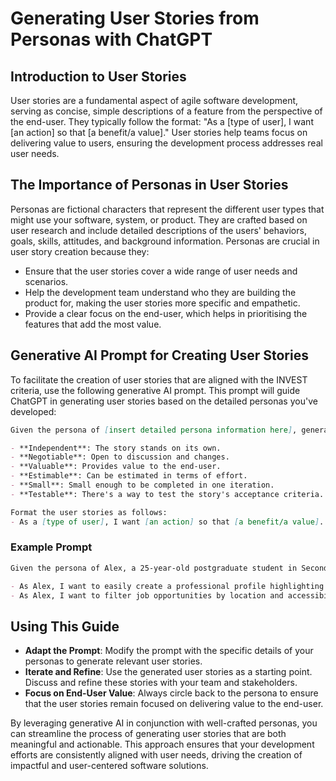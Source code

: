 # Generating User Stories from Personas with ChatGPT

## Introduction to User Stories

User stories are a fundamental aspect of agile software development, serving as concise, simple descriptions of a feature from the perspective of the end-user. They typically follow the format: "As a [type of user], I want [an action] so that [a benefit/a value]." User stories help teams focus on delivering value to users, ensuring the development process addresses real user needs.

## The Importance of Personas in User Stories

Personas are fictional characters that represent the different user types that might use your software, system, or product. They are crafted based on user research and include detailed descriptions of the users' behaviors, goals, skills, attitudes, and background information. Personas are crucial in user story creation because they:

- Ensure that the user stories cover a wide range of user needs and scenarios.
- Help the development team understand who they are building the product for, making the user stories more specific and empathetic.
- Provide a clear focus on the end-user, which helps in prioritising the features that add the most value.

## Generative AI Prompt for Creating User Stories

To facilitate the creation of user stories that are aligned with the INVEST criteria, use the following generative AI prompt. This prompt will guide ChatGPT in generating user stories based on the detailed personas you've developed:

```markdown
Given the persona of [insert detailed persona information here], generate user stories that adhere to the INVEST criteria:

- **Independent**: The story stands on its own.
- **Negotiable**: Open to discussion and changes.
- **Valuable**: Provides value to the end-user.
- **Estimable**: Can be estimated in terms of effort.
- **Small**: Small enough to be completed in one iteration.
- **Testable**: There's a way to test the story's acceptance criteria.

Format the user stories as follows:
- As a [type of user], I want [an action] so that [a benefit/a value].
```

### Example Prompt

```markdown
Given the persona of Alex, a 25-year-old postgraduate student in Secondary School Teaching with a passion for inclusive education and a need for a flexible job-search platform, generate user stories that adhere to the INVEST criteria:

- As Alex, I want to easily create a professional profile highlighting my teaching philosophy and preferred subjects so that potential employers can understand my unique approach to education.
- As Alex, I want to filter job opportunities by location and accessibility features so that I can find schools that match my needs and values.
```

## Using This Guide

- **Adapt the Prompt**: Modify the prompt with the specific details of your personas to generate relevant user stories.
- **Iterate and Refine**: Use the generated user stories as a starting point. Discuss and refine these stories with your team and stakeholders.
- **Focus on End-User Value**: Always circle back to the persona to ensure that the user stories remain focused on delivering value to the end-user.

By leveraging generative AI in conjunction with well-crafted personas, you can streamline the process of generating user stories that are both meaningful and actionable. This approach ensures that your development efforts are consistently aligned with user needs, driving the creation of impactful and user-centered software solutions.
